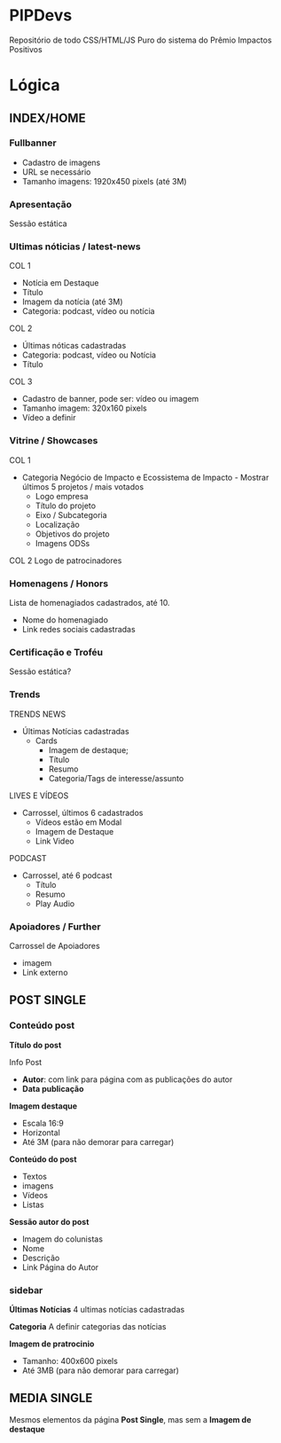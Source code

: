 # PIPDevs

Repositório de todo CSS/HTML/JS Puro do sistema do Prêmio Impactos Positivos

# Lógica
## INDEX/HOME

### Fullbanner
 - Cadastro de imagens
 - URL se necessário
 - Tamanho imagens: 1920x450 pixels (até 3M)

### Apresentação
Sessão estática

### Ultimas nóticias / latest-news
COL 1
- Notícia em Destaque
- Título
- Imagem da notícia (até 3M)
- Categoria: podcast, vídeo ou notícia

COL 2
- Últimas nóticas cadastradas
- Categoria: podcast, vídeo ou Notícia
- Título

COL 3
- Cadastro de banner, pode ser: vídeo ou imagem
- Tamanho imagem: 320x160 pixels
- Vídeo a definir

### Vitrine / Showcases

COL 1
- Categoria Negócio de Impacto e Ecossistema de Impacto - Mostrar últimos 5 projetos / mais votados
    - Logo empresa
    - Título do projeto
    - Eixo / Subcategoria
    - Localização
    - Objetivos do projeto
    - Imagens ODSs

COL 2
    Logo de patrocinadores

### Homenagens / Honors

Lista de homenagiados cadastrados, até 10.
- Nome do homenagiado
- Link redes sociais cadastradas

### Certificação e Troféu

Sessão estática?

### Trends
TRENDS NEWS
- Últimas Notícias cadastradas
    - Cards
        - Imagem de destaque;
        - Título
        - Resumo
        - Categoria/Tags de interesse/assunto

LIVES E VÍDEOS
- Carrossel, últimos 6 cadastrados
    - Vídeos estão em Modal
    - Imagem de Destaque
    - Link Video

PODCAST
- Carrossel, até 6 podcast
    - Título
    - Resumo
    - Play Audio

### Apoiadores / Further

Carrossel de Apoiadores
- imagem
- Link externo
    


## POST SINGLE

### Conteúdo post
**Título do post**

Info Post
- **Autor**: com link para página com as publicações do autor
- **Data publicação**

**Imagem destaque**
- Escala 16:9
- Horizontal
- Até 3M (para não demorar para carregar)

**Conteúdo do post**
- Textos
- imagens
- Vídeos
- Listas

**Sessão autor do post**
- Imagem do colunistas
- Nome
- Descrição
- Link Página do Autor

### sidebar

**Últimas Notícias**
4 ultimas notícias cadastradas

**Categoria**
A definir categorias das notícias

**Imagem de pratrocinio**
- Tamanho: 400x600 pixels
- Até 3MB (para não demorar para carregar)


## MEDIA SINGLE

Mesmos elementos da página **Post Single**, mas sem a **Imagem de destaque**
